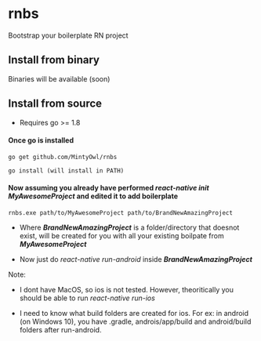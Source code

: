 # rnbs
Bootstrap your boilerplate RN project

## Install from binary
Binaries will be available (soon)

## Install from source
* Requires go >= 1.8

#### Once go is installed
    go get github.com/MintyOwl/rnbs

    go install (will install in PATH)

#### Now assuming you already have performed *react-native init MyAwesomeProject* and edited it to add boilerplate

    rnbs.exe path/to/MyAwesomeProject path/to/BrandNewAmazingProject

* Where ***BrandNewAmazingProject*** is a folder/directory that doesnot exist, will be created for you with all your existing boilpate from ***MyAwesomeProject***

* Now just do *react-native run-android* inside ***BrandNewAmazingProject***

Note:

* I dont have MacOS, so ios is not tested. However, theoritically you should be able to run *react-native run-ios*

* I need to know what build folders are created for ios. For ex: in android (on Windows 10), you have .gradle, androis/app/build and android/build folders after run-android.